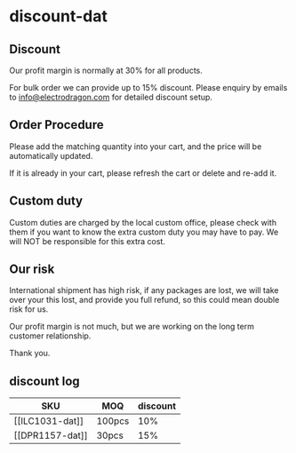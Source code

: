 
# discount-dat

## Discount 

Our profit margin is normally at 30% for all products. 

For bulk order we can provide up to 15% discount. Please enquiry by emails to info@electrodragon.com for detailed discount setup. 

## Order Procedure

Please add the matching quantity into your cart, and the price will be automatically updated. 

If it is already in your cart, please refresh the cart or delete and re-add it. 


## Custom duty 

Custom duties are charged by the local custom office, please check with them if you want to know the extra custom duty you may have to pay. We will NOT be responsible for this extra cost. 


## Our risk 

International shipment has high risk, if any packages are lost, we will take over your this lost, and provide you full refund, so this could mean double risk for us. 

Our profit margin is not much, but we are working on the long term customer relationship.

Thank you.






## discount log 

| SKU             | MOQ    | discount |
| --------------- | ------ | -------- |
| [[ILC1031-dat]] | 100pcs | 10%      |
| [[DPR1157-dat]] | 30pcs  | 15%      |